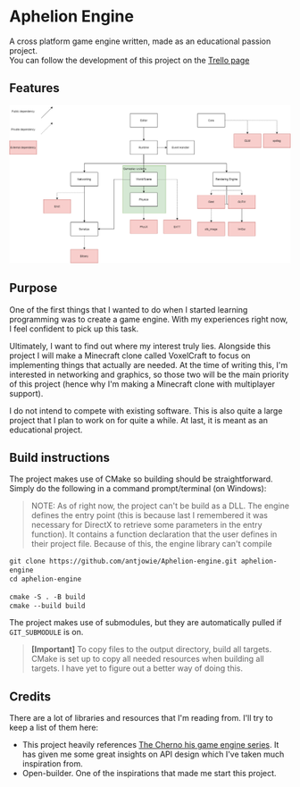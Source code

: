 # Aphelion Engine
A cross platform game engine written, made as an educational passion project.  
You can follow the development of this project on the [Trello page](https://trello.com/b/XO0iYUhz/voxelcraft)

## Features

![Current high level design of the engine](./HighLevelDesign.png)

## Purpose
One of the first things that I wanted to do when I started learning programming was to create a game engine. With my experiences right now, I feel confident to pick up this task.

Ultimately, I want to find out where my interest truly lies. Alongside this project I will make a Minecraft clone called VoxelCraft to focus on implementing things that actually are needed. At the time of writing this, I'm interested in networking and graphics, so those two will be the main priority of this project (hence why I'm making a Minecraft clone with multiplayer support).

I do not intend to compete with existing software. This is also quite a large project that I plan to work on for quite a while. At last, it is meant as an educational project.

## Build instructions
The project makes use of CMake so building should be straightforward. Simply do the following in a command prompt/terminal (on Windows):
> NOTE: As of right now, the project can't be build as a DLL. The engine defines the entry point (this is because last I remembered it was necessary for DirectX to retrieve some parameters in the entry function). It contains a function declaration that the user defines in their project file. Because of this, the engine library can't compile 

```
git clone https://github.com/antjowie/Aphelion-engine.git aphelion-engine
cd aphelion-engine

cmake -S . -B build
cmake --build build
```
The project makes use of submodules, but they are automatically pulled if `GIT_SUBMODULE` is on.

> **[Important]** To copy files to the output directory, build all targets. CMake is set up to copy all needed resources when building all targets. I have yet to figure out a better way of doing this.

## Credits
There are a lot of libraries and resources that I'm reading from. I'll try to keep a list of them here:
* This project heavily references [The Cherno his game engine series](https://www.youtube.com/playlist?list=PLlrATfBNZ98dC-V-N3m0Go4deliWHPFwT). It has given me some great insights on API design which I've taken much inspiration from.
* Open-builder. One of the inspirations that made me start this project.